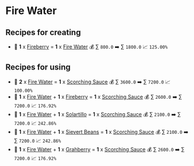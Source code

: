 # Fire Water

## Recipes for creating

* 🍳 **1** x [Fireberry](<Fireberry.md>) = **1** x [Fire Water](<Fire Water.md>) 💰 ∑ `800.0` ➡️ ∑ `1800.0` 📈 `125.00%`


## Recipes for using

* 🍳 **2** x [Fire Water](<Fire Water.md>) = **1** x [Scorching Sauce](<Scorching Sauce.md>) 💰 ∑ `3600.0` ➡️ ∑ `7200.0` 📈 `100.00%`
* 🍳 **1** x [Fire Water](<Fire Water.md>) + **1** x [Fireberry](<Fireberry.md>) = **1** x [Scorching Sauce](<Scorching Sauce.md>) 💰 ∑ `2600.0` ➡️ ∑ `7200.0` 📈 `176.92%`
* 🍳 **1** x [Fire Water](<Fire Water.md>) + **1** x [Solartillo](<Solartillo.md>) = **1** x [Scorching Sauce](<Scorching Sauce.md>) 💰 ∑ `2100.0` ➡️ ∑ `7200.0` 📈 `242.86%`
* 🍳 **1** x [Fire Water](<Fire Water.md>) + **1** x [Sievert Beans](<Sievert Beans.md>) = **1** x [Scorching Sauce](<Scorching Sauce.md>) 💰 ∑ `2100.0` ➡️ ∑ `7200.0` 📈 `242.86%`
* 🍳 **1** x [Fire Water](<Fire Water.md>) + **1** x [Grahberry](<Grahberry.md>) = **1** x [Scorching Sauce](<Scorching Sauce.md>) 💰 ∑ `2600.0` ➡️ ∑ `7200.0` 📈 `176.92%`
